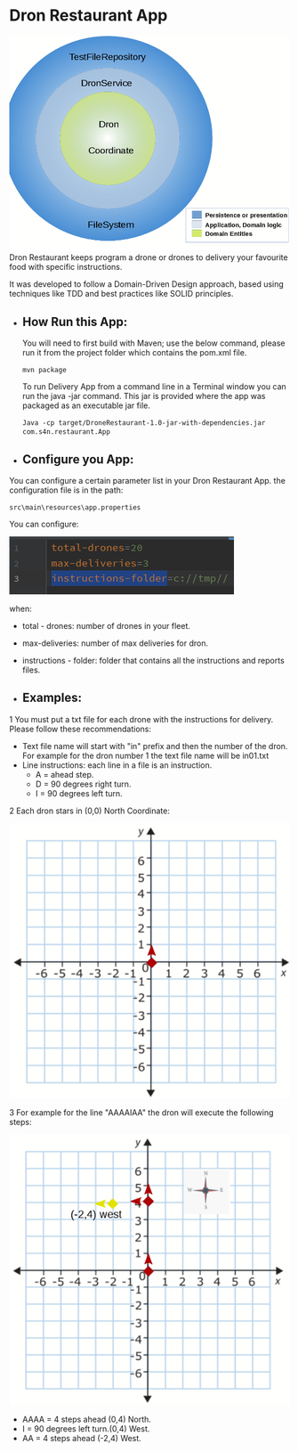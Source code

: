 # Dron Restaurant App 
  ![Principal Screen](Assets/ddd.png)  
 Dron Restaurant keeps program a drone or drones to delivery your favourite food with specific instructions.
 
 It was developed to follow a Domain-Driven Design approach, based using techniques like TDD and best practices like SOLID principles.
 
  * How Run this App:
     - 
       You will need to first build with Maven; use the below command, please run it from the project folder which contains the pom.xml file.
       ```
       mvn package
       ```
       To run Delivery App from a command line in a Terminal window you can run the java -jar command. This jar is provided where the app was packaged as an executable jar file.
       ```
       Java -cp target/DroneRestaurant-1.0-jar-with-dependencies.jar com.s4n.restaurant.App
       ```       
  * Configure you App:
     - 

   You can configure a certain parameter list in your Dron Restaurant App. the configuration file is in the path: 
       
   ```
   src\main\resources\app.properties
   ```
   You can configure:
   
![Configuration File](Assets/configFile.png)

  when:
  
   * total - drones: number of  drones in your fleet.
   * max-deliveries: number of  max deliveries for dron.
   * instructions - folder: folder that contains all the instructions and reports files.

        
 * Examples:
    - 
1 You must put a txt file for each drone with the instructions for delivery. Please follow these recommendations:

  * Text file name will start with "in" prefix and then the number of the dron. For example for the dron number 1 the text file name will be in01.txt
  * Line instructions: each line in a file is an instruction.
    * A = ahead step.
    * D = 90 degrees right turn.
    * I = 90 degrees left turn.
    
2  Each dron stars in (0,0) North Coordinate:

![Configuration File](Assets/plano1.png)

3 For example for the line "AAAAIAA"  the dron will execute the following steps:

![Configuration File](Assets/plano2.png)

* AAAA = 4 steps ahead (0,4) North.
* I = 90 degrees left turn.(0,4) West.
* AA = 4 steps ahead (-2,4) West.
    
    
             
